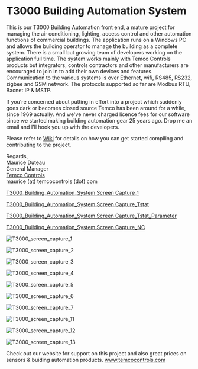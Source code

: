 T3000 Building Automation System
================================

This is our T3000 Building Automation front end, a mature project for managing the air conditioning, lighting, access control and other automation functions of commercial buildings. The application runs on a Windows PC and allows the building operator to manage the building as a complete system. There is a small but growing team of developers working on the application full time. The system works mainly with Temco Controls products but integrators, controls contractors and other manufacturers are encouraged to join in to add their own devices and features. Communication to the various systems is over Ethernet, wifi, RS485, RS232, zigbee and GSM network. The protocols supported so far are Modbus RTU, Bacnet IP & MSTP.

If you're concerned about putting in effort into a project which suddenly goes dark or becomes closed source Temco has been around for a while, since 1969 actually. And we've never charged licence fees for our software since we started making building automation gear 25 years ago. Drop me an email and I'll hook you up with the developers.

Please refer to [Wiki](https://github.com/temcocontrols/T3000_Building_Automation_System/wiki) for details on how you can get started compiling and contributing to the project. 

Regards,   
Maurice Duteau     
General Manager    
[Temco Controls](http://www.temcocontrols.com/)    
maurice (at) temcocontrols (dot) com

[T3000_Building_Automation_System Screen Capture_1](http://is200.imagesocket.com/images/2013/05/22/2613961-tt4c.jpg)


[T3000_Building_Automation_System Screen Capture_Tstat](http://is200.imagesocket.com/images/2013/05/22/2613968-bkdu.jpg)


[T3000_Building_Automation_System Screen Capture_Tstat_Parameter](http://is100.imagesocket.com/images/2013/05/22/2613976-ddhj.jpg)


[T3000_Building_Automation_System Screen Capture_NC](http://is200.imagesocket.com/images/2013/05/22/2613977-u9dw.jpg)

![T3000_screen_capture_1](http://www.4shared.com/download/2HDba9or/1_online.bmp)     

![T3000_screen_capture_2](http://www.4shared.com/download/NF9J9Kxq/2_online.bmp)     

![T3000_screen_capture_3](http://www.4shared.com/download/lADm6SHp/3_online.bmp)     

![T3000_screen_capture_4](http://www.4shared.com/download/ZQNKCZh4/4_online.bmp)     

![T3000_screen_capture_5](http://www.4shared.com/download/HxPi2ZG-/5_online.bmp)     

![T3000_screen_capture_6](http://www.4shared.com/download/e5UYnrBu/6_online.bmp)     

![T3000_screen_capture_7](http://www.4shared.com/download/Zrxsrpt1/7_online.bmp)     

![T3000_screen_capture_11](http://www.4shared.com/download/vu8fHhq5/11_online.bmp)     

![T3000_screen_capture_12](http://www.4shared.com/download/JtrqZSYn/12_online.bmp)     

![T3000_screen_capture_13](http://www.4shared.com/download/kDjeOQpR/13_online.bmp)      

Check out our website for support on this project and also great prices on sensors & buiding automation products. 
www.temcocontrols.com


